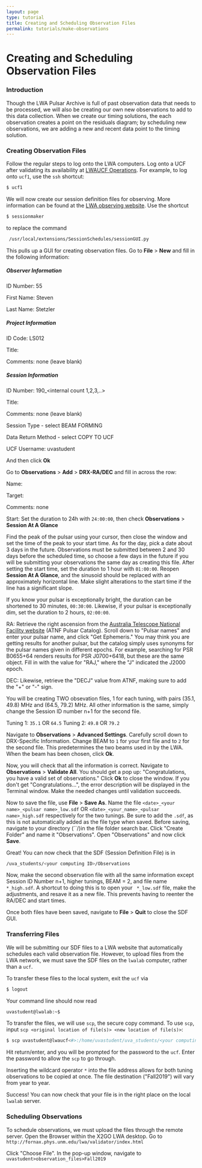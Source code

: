 ```yaml
---
layout: page
type: tutorial
title: Creating and Scheduling Observation Files
permalink: tutorials/make-observations
---
```


# Creating and Scheduling Observation Files

### Introduction

Though the LWA Pulsar Archive is full of past observation data that needs to be processed, we will also be creating our own new observations to add to this data collection. When we create our timing solutions, the each observation creates a point on the residuals diagram; by scheduling new observations, we are adding a new and recent data point to the timing solution. 

### Creating Observation Files

Follow the regular steps to log onto the LWA computers. Log onto a UCF after validating its availability at [LWAUCF Operations](http://lwalab.phys.unm.edu/CompScreen/cs.php). For example, to log onto ``ucf1``, use the ``ssh`` shortcut:

```sh
$ ucf1
```

We will now create our session definition files for observing. More information can be found at the [LWA observing website](http://www.phys.unm.edu/~lwa/astro/scheds/schedhints.html). Use the shortcut 

```sh
$ sessionmaker
```

to replace the command

```sh
 /usr/local/extensions/SessionSchedules/sessionGUI.py
```

This pulls up a GUI for creating observation files. 
Go to **File** > **New** and fill in the following information:

##### Observer Information
ID Number: 55

First Name: Steven

Last Name: Stetzler
##### Project Information 
ID Code: LS012

Title: <pulsar name>
	
Comments: none (leave blank)
##### Session Information
ID Number: 190_<internal count 1,2,3,..>

Title: <pulsar name>
	
Comments: none (leave blank)

Session Type - select BEAM FORMING

Data Return Method - select COPY TO UCF

UCF Username: uvastudent

And then click **Ok**

Go to **Observations** > **Add** > **DRX-RA/DEC** and fill in across the row:

Name: <pulsar name>
	
Target: <pulsar name>
	
Comments: none

Start: Set the duration to 24h with ``24:00:00``, then check **Observations** > **Session At A Glance**

Find the peak of the pulsar using your cursor, then close the window and set the time of the peak to your start time. As for the day, pick a date about 3 days in the future. Observations must be submitted between 2 and 30 days before the scheduled time, so choose a few days in the future if you will be submitting your observations the same day as creating this file. After setting the start time, set the duration to 1 hour with ``01:00:00``. Reopen **Session At A Glance**, and the sinusoid should be replaced with an approximately horizontal line. Make slight alterations to the start time if the line has a significant slope. 

If you know your pulsar is exceptionally bright, the duration can be shortened to 30 minutes, ``00:30:00``. Likewise, if your pulsar is exceptionally dim, set the duration to 2 hours, ``02:00:00``. 	

RA: Retrieve the right ascension from the [Australia Telescope National Facility website](https://www.atnf.csiro.au/people/pulsar/psrcat/) (ATNF Pulsar Catalog). Scroll down to "Pulsar names" and enter your pulsar name, and click "Get Ephemeris." You may think you are getting results for another pulsar, but the catalog simply uses synonyms for the pulsar names given in different epochs. For example, searching for PSR B0655+64 renders results for PSR J0700+6418, but these are the same object. Fill in with the value for "RAJ," where the "J" indicated the J2000 epoch. 
	
DEC: Likewise, retrieve the "DECJ" value from ATNF, making sure to add the "+" or "-" sign. 

You will be creating TWO obsevation files, 1 for each tuning, with pairs (35.1, 49.8) MHz and (64.5, 79.2) MHz. All other information is the same, simply change the Session ID number n+1 for the second file. 

Tuning 1: ``35.1`` OR ``64.5`` 
Tuning 2: ``49.8`` OR ``79.2``

Navigate to **Observations** > **Advanced Settings**. Carefully scroll down to DRX-Specific Information. Change BEAM to ``1`` for your first file and to ``2`` for the second file. This predetermines the two beams used in by the LWA. When the beam has been chosen, click **Ok**. 

Now, you will check that all the information is correct. Navigate to **Observations** > **Validate All**. You should get a pop up: "Congratulations, you have a valid set of observations." Click **Ok** to close the window. If you don't get "Congratulations...", the error description will be displayed in the Terminal window. Make the needed changes until validation succeeds. 

Now to save the file, use **File** > **Save As**. Name the file ``<date>_<your name>_<pulsar name>_low.sdf`` OR ``<date>_<your_name>_<pulsar name>_high.sdf`` respectively for the two tunings. Be sure to add the ``.sdf``, as this is not automatically added as the file type when saved. Before saving, navigate to your directory (``/<computing ID>)in the file folder search bar. Click "Create Folder" and name it "Observations". Open "Observations" and now click **Save**.

Great! You can now check that the SDF (Session Definition File) is in 
```sh
/uva_students/<your computing ID>/Observations
```
Now, make the second observation file with all the same information except Session ID Number n+1, higher tunings, BEAM = 2, and file name `` *_high.sdf``. A shortcut to doing this is to open your `` *_low.sdf`` file, make the adjustments, and resave it as a new file. This prevents having to reenter the RA/DEC and start times. 

Once both files have been saved, navigate to **File** > **Quit** to close the SDF GUI. 

### Transferring Files

We will be submitting our SDF files to a LWA website that automatically schedules each valid observation file. However, to upload files from the LWA network, we must save the SDF files on the ``lwalab`` computer, rather than a ``ucf``. 

To transfer these files to the local system, exit the ``ucf`` via

```sh
$ logout
```

Your command line should now read

```sh
uvastudent@lwalab:~$
```

To transfer the files, we will use ``scp``, the secure copy command. To use ``scp``, input ``scp <original location of file(s)> <new location of file(s)>``:

```sh
$ scp uvastudent@lwaucf<#>:/home/uvastudent/uva_students/<your computing ID>/Observations/<date>_<your name>_<pulsar name>_* /home/uvastudent/observation_files/Fall2019
```

Hit return/enter, and you will be prompted for the password to the ``ucf``. Enter the password to allow the ``scp`` to go through. 

Inserting the wildcard operator `` * `` into the file address allows for both tuning observations to be copied at once. The file destination ("Fall2019") will vary from year to year. 

Success! You can now check that your file is in the right place on the local ``lwalab`` server. 

### Scheduling Observations

To schedule observations, we must upload the files through the remote server. Open the Browser within the X2GO LWA desktop. Go to ``http://fornax.phys.unm.edu/lwa/validator/index.html``

Click "Choose File". In the pop-up window, navigate to ``uvastudent>observation_files>Fall2019``
